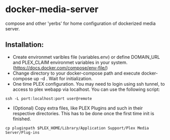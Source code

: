 # docker-media-server
compose and other 'yerbs' for home configuration of dockerized media server.

## Installation:
- Create environmet varibles file (variables.env) or define DOMAIN_URL and PLEX_CLAIM environmet variables in your system. (https://docs.docker.com/compose/env-file/)
- Change directory to your docker-compose path and execute docker-compose up -d . Wait for initialization.
- One time PLEX configuration. You may need to login using ssh tunnel, to
access to plex webapp via localhost. You can use the following script:

`ssh -L port:localhost:port user@remote`

- (Optional) Copy extra files, like PLEX Plugins and such in their respective directories. This has to be done once the first time init is finished.

`cp pluginpath $PLEX_HOME/Library/Application Support/Plex Media Server/Plug-ins`
